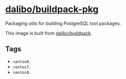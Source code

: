 # [dalibo/buildpack-pkg](https://hub.docker.com/r/dalibo/buildpack-pkg)

Packaging utils for building PostgreSQL tool packages.

This image is built from
[dalibo/buildpack](https://hub.dalibo.com/r/dalibo/buildpack).


## Tags

- `centos6`.
- `centos7`.
- `centos8`.
